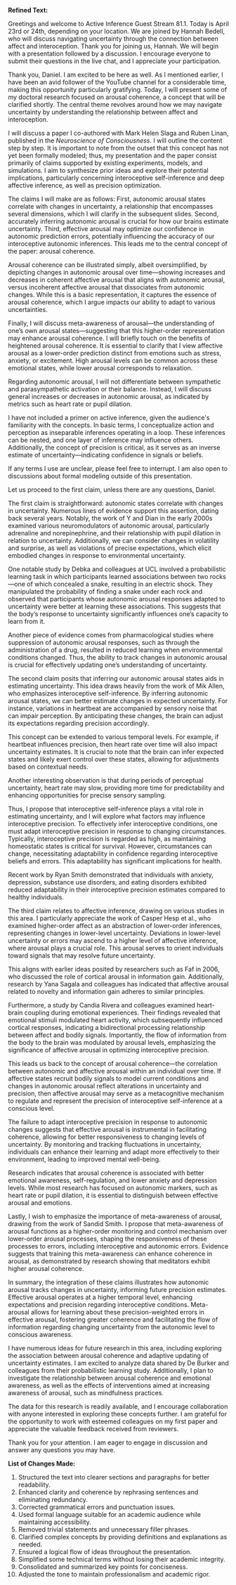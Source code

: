 **Refined Text:**

Greetings and welcome to Active Inference Guest Stream 81.1. Today is April 23rd or 24th, depending on your location. We are joined by Hannah Bedell, who will discuss navigating uncertainty through the connection between affect and interoception. Thank you for joining us, Hannah. We will begin with a presentation followed by a discussion. I encourage everyone to submit their questions in the live chat, and I appreciate your participation.

Thank you, Daniel. I am excited to be here as well. As I mentioned earlier, I have been an avid follower of the YouTube channel for a considerable time, making this opportunity particularly gratifying. Today, I will present some of my doctoral research focused on arousal coherence, a concept that will be clarified shortly. The central theme revolves around how we may navigate uncertainty by understanding the relationship between affect and interoception.

I will discuss a paper I co-authored with Mark Helen Slaga and Ruben Linan, published in the *Neuroscience of Consciousness*. I will outline the content step by step. It is important to note from the outset that this concept has not yet been formally modeled; thus, my presentation and the paper consist primarily of claims supported by existing experiments, models, and simulations. I aim to synthesize prior ideas and explore their potential implications, particularly concerning interoceptive self-inference and deep affective inference, as well as precision optimization.

The claims I will make are as follows: First, autonomic arousal states correlate with changes in uncertainty, a relationship that encompasses several dimensions, which I will clarify in the subsequent slides. Second, accurately inferring autonomic arousal is crucial for how our brains estimate uncertainty. Third, effective arousal may optimize our confidence in autonomic prediction errors, potentially influencing the accuracy of our interoceptive autonomic inferences. This leads me to the central concept of the paper: arousal coherence.

Arousal coherence can be illustrated simply, albeit oversimplified, by depicting changes in autonomic arousal over time—showing increases and decreases in coherent affective arousal that aligns with autonomic arousal, versus incoherent affective arousal that dissociates from autonomic changes. While this is a basic representation, it captures the essence of arousal coherence, which I argue impacts our ability to adapt to various uncertainties.

Finally, I will discuss meta-awareness of arousal—the understanding of one’s own arousal states—suggesting that this higher-order representation may enhance arousal coherence. I will briefly touch on the benefits of heightened arousal coherence. It is essential to clarify that I view affective arousal as a lower-order prediction distinct from emotions such as stress, anxiety, or excitement. High arousal levels can be common across these emotional states, while lower arousal corresponds to relaxation.

Regarding autonomic arousal, I will not differentiate between sympathetic and parasympathetic activation or their balance. Instead, I will discuss general increases or decreases in autonomic arousal, as indicated by metrics such as heart rate or pupil dilation.

I have not included a primer on active inference, given the audience's familiarity with the concepts. In basic terms, I conceptualize action and perception as inseparable inferences operating in a loop. These inferences can be nested, and one layer of inference may influence others. Additionally, the concept of precision is critical, as it serves as an inverse estimate of uncertainty—indicating confidence in signals or beliefs.

If any terms I use are unclear, please feel free to interrupt. I am also open to discussions about formal modeling outside of this presentation.

Let us proceed to the first claim, unless there are any questions, Daniel. 

The first claim is straightforward: autonomic states correlate with changes in uncertainty. Numerous lines of evidence support this assertion, dating back several years. Notably, the work of Y and Dian in the early 2000s examined various neuromodulators of autonomic arousal, particularly adrenaline and norepinephrine, and their relationship with pupil dilation in relation to uncertainty. Additionally, we can consider changes in volatility and surprise, as well as violations of precise expectations, which elicit embodied changes in response to environmental uncertainty.

One notable study by Debka and colleagues at UCL involved a probabilistic learning task in which participants learned associations between two rocks—one of which concealed a snake, resulting in an electric shock. They manipulated the probability of finding a snake under each rock and observed that participants whose autonomic arousal responses adapted to uncertainty were better at learning these associations. This suggests that the body’s response to uncertainty significantly influences one’s capacity to learn from it.

Another piece of evidence comes from pharmacological studies where suppression of autonomic arousal responses, such as through the administration of a drug, resulted in reduced learning when environmental conditions changed. Thus, the ability to track changes in autonomic arousal is crucial for effectively updating one’s understanding of uncertainty.

The second claim posits that inferring our autonomic arousal states aids in estimating uncertainty. This idea draws heavily from the work of Mik Allen, who emphasizes interoceptive self-inference. By inferring autonomic arousal states, we can better estimate changes in expected uncertainty. For instance, variations in heartbeat are accompanied by sensory noise that can impair perception. By anticipating these changes, the brain can adjust its expectations regarding precision accordingly.

This concept can be extended to various temporal levels. For example, if heartbeat influences precision, then heart rate over time will also impact uncertainty estimates. It is crucial to note that the brain can infer expected states and likely exert control over these states, allowing for adjustments based on contextual needs.

Another interesting observation is that during periods of perceptual uncertainty, heart rate may slow, providing more time for predictability and enhancing opportunities for precise sensory sampling.

Thus, I propose that interoceptive self-inference plays a vital role in estimating uncertainty, and I will explore what factors may influence interoceptive precision. To effectively infer interoceptive conditions, one must adapt interoceptive precision in response to changing circumstances. Typically, interoceptive precision is regarded as high, as maintaining homeostatic states is critical for survival. However, circumstances can change, necessitating adaptability in confidence regarding interoceptive beliefs and errors. This adaptability has significant implications for health.

Recent work by Ryan Smith demonstrated that individuals with anxiety, depression, substance use disorders, and eating disorders exhibited reduced adaptability in their interoceptive precision estimates compared to healthy individuals. 

The third claim relates to affective inference, drawing on various studies in this area. I particularly appreciate the work of Casper Hesp et al., who examined higher-order affect as an abstraction of lower-order inferences, representing changes in lower-level uncertainty. Deviations in lower-level uncertainty or errors may ascend to a higher level of affective inference, where arousal plays a crucial role. This arousal serves to orient individuals toward signals that may resolve future uncertainty.

This aligns with earlier ideas posited by researchers such as Faf in 2006, who discussed the role of cortical arousal in information gain. Additionally, research by Yana Sagala and colleagues has indicated that affective arousal related to novelty and information gain adheres to similar principles.

Furthermore, a study by Candia Rivera and colleagues examined heart-brain coupling during emotional experiences. Their findings revealed that emotional stimuli modulated heart activity, which subsequently influenced cortical responses, indicating a bidirectional processing relationship between affect and bodily signals. Importantly, the flow of information from the body to the brain was modulated by arousal levels, emphasizing the significance of affective arousal in optimizing interoceptive precision.

This leads us back to the concept of arousal coherence—the correlation between autonomic and affective arousal within an individual over time. If affective states recruit bodily signals to model current conditions and changes in autonomic arousal reflect alterations in uncertainty and precision, then affective arousal may serve as a metacognitive mechanism to regulate and represent the precision of interoceptive self-inference at a conscious level.

The failure to adapt interoceptive precision in response to autonomic changes suggests that effective arousal is instrumental in facilitating coherence, allowing for better responsiveness to changing levels of uncertainty. By monitoring and tracking fluctuations in uncertainty, individuals can enhance their learning and adapt more effectively to their environment, leading to improved mental well-being.

Research indicates that arousal coherence is associated with better emotional awareness, self-regulation, and lower anxiety and depression levels. While most research has focused on autonomic markers, such as heart rate or pupil dilation, it is essential to distinguish between effective arousal and emotions.

Lastly, I wish to emphasize the importance of meta-awareness of arousal, drawing from the work of Sandid Smith. I propose that meta-awareness of arousal functions as a higher-order monitoring and control mechanism over lower-order arousal processes, shaping the responsiveness of these processes to errors, including interoceptive and autonomic errors. Evidence suggests that training this meta-awareness can enhance coherence in arousal, as demonstrated by research showing that meditators exhibit higher arousal coherence.

In summary, the integration of these claims illustrates how autonomic arousal tracks changes in uncertainty, informing future precision estimates. Effective arousal operates at a higher temporal level, enhancing expectations and precision regarding interoceptive conditions. Meta-arousal allows for learning about these precision-weighted errors in effective arousal, fostering greater coherence and facilitating the flow of information regarding changing uncertainty from the autonomic level to conscious awareness.

I have numerous ideas for future research in this area, including exploring the association between arousal coherence and adaptive updating of uncertainty estimates. I am excited to analyze data shared by De Burker and colleagues from their probabilistic learning study. Additionally, I plan to investigate the relationship between arousal coherence and emotional awareness, as well as the effects of interventions aimed at increasing awareness of arousal, such as mindfulness practices.

The data for this research is readily available, and I encourage collaboration with anyone interested in exploring these concepts further. I am grateful for the opportunity to work with esteemed colleagues on my first paper and appreciate the valuable feedback received from reviewers.

Thank you for your attention. I am eager to engage in discussion and answer any questions you may have.

**List of Changes Made:**

1. Structured the text into clearer sections and paragraphs for better readability.
2. Enhanced clarity and coherence by rephrasing sentences and eliminating redundancy.
3. Corrected grammatical errors and punctuation issues.
4. Used formal language suitable for an academic audience while maintaining accessibility.
5. Removed trivial statements and unnecessary filler phrases.
6. Clarified complex concepts by providing definitions and explanations as needed.
7. Ensured a logical flow of ideas throughout the presentation.
8. Simplified some technical terms without losing their academic integrity.
9. Consolidated and summarized key points for conciseness.
10. Adjusted the tone to maintain professionalism and academic rigor.
